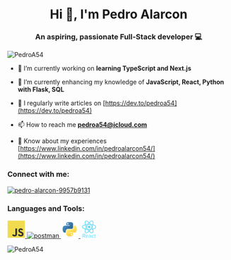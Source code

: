 <h1 align="center">Hi 👋, I'm Pedro Alarcon</h1>
<h3 align="center">An aspiring, passionate Full-Stack developer 💻</h3>

<p align="left"> <img src="https://komarev.com/ghpvc/?username=PedroA54&label=Profile%20views&color=0e75b6&style=flat" alt="PedroA54" /> </p>

- 🔭 I’m currently working on **learning TypeScript and Next.js**

- 🌱 I’m currently enhancing my knowledge of **JavaScript, React, Python with Flask, SQL**

- 📝 I regularly write articles on [https://dev.to/pedroa54](https://dev.to/pedroa54)

- 📫 How to reach me **pedroa54@icloud.com**

- 📄 Know about my experiences [https://www.linkedin.com/in/pedroalarcon54/](https://www.linkedin.com/in/pedroalarcon54/)

<h3 align="left">Connect with me:</h3>
<p align="left">
<a href="https://www.linkedin.com/in/pedroalarcon54/" target="blank"><img align="center" src="https://raw.githubusercontent.com/rahuldkjain/github-profile-readme-generator/master/src/images/icons/Social/linked-in-alt.svg" alt="pedro-alarcon-9957b9131" height="30" width="40" /></a>
</p>

<h3 align="left">Languages and Tools:</h3>
<p align="left"> <a href="https://developer.mozilla.org/en-US/docs/Web/JavaScript" target="_blank" rel="noreferrer"> <img src="https://raw.githubusercontent.com/devicons/devicon/master/icons/javascript/javascript-original.svg" alt="javascript" width="40" height="40"/> </a> <a href="https://postman.com" target="_blank" rel="noreferrer"> <img src="https://www.vectorlogo.zone/logos/getpostman/getpostman-icon.svg" alt="postman" width="40" height="40"/> </a> <a href="https://www.python.org" target="_blank" rel="noreferrer"> <img src="https://raw.githubusercontent.com/devicons/devicon/master/icons/python/python-original.svg" alt="python" width="40" height="40"/> </a> <a href="https://reactjs.org/" target="_blank" rel="noreferrer"> <img src="https://raw.githubusercontent.com/devicons/devicon/master/icons/react/react-original-wordmark.svg" alt="react" width="40" height="40"/> </a> </p>

<p><img align="left" src="https://github-readme-stats.vercel.app/api/top-langs?username=PedroA54&show_icons=true&locale=en&layout=compact" alt="PedroA54" /></p>
